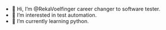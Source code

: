 - 👋 Hi, I’m @RekaVoelfinger career changer to software tester.
- 👀 I’m interested in test automation.
- 🌱 I’m currently learning python.
<!---- 💞️ I’m looking to collaborate on ...
- 📫 How to reach me via email: volfinger.reka@gmail.com.

<!---
RekaVoelfinger/RekaVoelfinger is a ✨ special ✨ repository because its `README.md` (this file) appears on your GitHub profile.
You can click the Preview link to take a look at your changes.
--->
